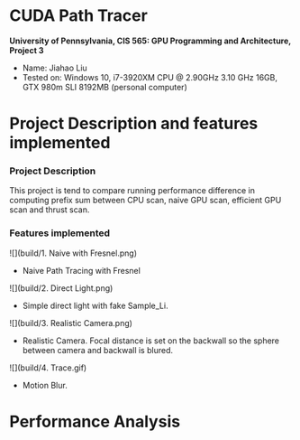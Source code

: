 CUDA Path Tracer
================

**University of Pennsylvania, CIS 565: GPU Programming and Architecture, Project 3**

* Name: Jiahao Liu
* Tested on: Windows 10, i7-3920XM CPU @ 2.90GHz 3.10 GHz 16GB, GTX 980m SLI 8192MB (personal computer)

Project Description and features implemented
======================

### Project Description

This project is tend to compare running performance difference in computing prefix sum between CPU scan, naive GPU scan, efficient GPU scan and thrust scan.

### Features implemented

![](build/1. Naive with Fresnel.png)

* Naive Path Tracing with Fresnel

![](build/2. Direct Light.png)

* Simple direct light with fake Sample_Li.

![](build/3. Realistic Camera.png)

* Realistic Camera. Focal distance is set on the backwall so the sphere between camera and backwall is blured.

![](build/4. Trace.gif)

* Motion Blur.

Performance Analysis
======================